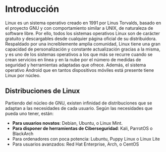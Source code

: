 # Introducción

Linux es un sistema operativo creado en 1991 por Linus Torvalds, basado en el proyecto GNU y con comportamiento similar a UNIX, de naturaleza de software libre. Por ello, todos los sistemas operativos Linux son de carácter gratuito y descargables desde cualquier página oficial de su distribuidora. Respaldado por una increíblemente amplia comunidad, Linux tiene una gran capacidad de personalización y constante actualización gracias a la misma, y es uno de los sistemas operativos a los que más se recurre cuando se crean servicios en línea y en la nube por el número de medidas de seguridad y herramientas adaptadas que ofrece. Además, el sistema operativo Android que en tantos dispositivos móviles está presente tiene Linux por núcleo.

## Distribuciones de Linux

Partiendo del núcleo de GNU, existen infinidad de distribuciones que se adaptan a las necesidades de cada usuario. Según las necesidades que pueda uno tener, están:

* **Para usuarios novatos**: Debian, Ubuntu, o Linux Mint.
* **Para disponer de herramientas de Ciberseguridad**: Kali, ParrotOS o BlackArch
* Para ordenadores con poca potencia: Lubuntu, Puppy Linux o Linux Lite
* Para usuarios avanzados: Red Hat Enterprise, Arch, o CentOS
